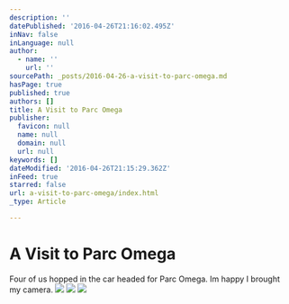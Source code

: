 ```yaml
---
description: ''
datePublished: '2016-04-26T21:16:02.495Z'
inNav: false
inLanguage: null
author:
  - name: ''
    url: ''
sourcePath: _posts/2016-04-26-a-visit-to-parc-omega.md
hasPage: true
published: true
authors: []
title: A Visit to Parc Omega
publisher:
  favicon: null
  name: null
  domain: null
  url: null
keywords: []
dateModified: '2016-04-26T21:15:29.362Z'
inFeed: true
starred: false
url: a-visit-to-parc-omega/index.html
_type: Article

---
```

# A Visit to Parc Omega

Four of us hopped in the car headed for Parc Omega. Im happy I brought my camera.
![](https://the-grid-user-content.s3-us-west-2.amazonaws.com/4940ed85-1f32-42a9-9344-6984e4a0bbd2.jpg)
![](https://the-grid-user-content.s3-us-west-2.amazonaws.com/17f5fe49-8b91-46f4-a443-83b245a77e53.jpg)
![](https://the-grid-user-content.s3-us-west-2.amazonaws.com/40815590-7c17-4b41-aaee-41ee9deda4f7.jpg)